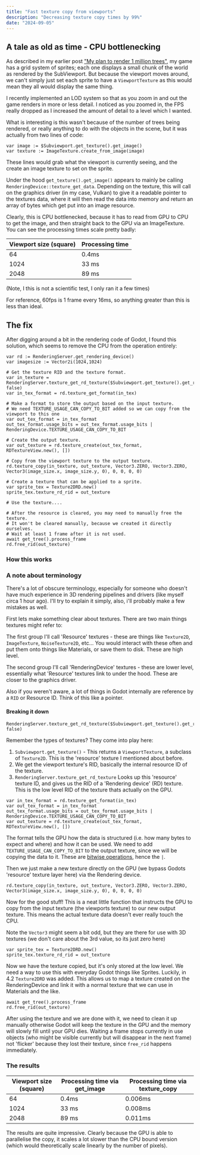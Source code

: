 ```yaml
---
title: "Fast texture copy from viewports"
description: "Decreasing texture copy times by 99%"
date: "2024-09-05"
---
```


## A tale as old as time - CPU bottlenecking

As described in my earlier post ["My plan to render 1 million trees"](../00-rendering-lots-of-trees), my game has a grid system of sprites; each one displays a small chunk of the world as rendered by the SubViewport. But because the viewport moves around, we can't simply just set each sprite to have a `ViewportTexture` as this would mean they all would display the same thing.

I recently implemented an LOD system so that as you zoom in and out the game renders in more or less detail. I noticed as you zoomed in, the FPS really dropped as I increased the amount of detail to a level which I wanted.

What is interesting is this wasn't because of the number of trees being rendered, or really anything to do with the objects in the scene, but it was actually from two lines of code:

```gdscript
var image := $Subviewport.get_texture().get_image()
var texture := ImageTexture.create_from_image(image)
```

These lines would grab what the viewport is currently seeing, and the create an image texture to set on the sprite.

Under the hood `get_texture().get_image()` appears to mainly be calling `RenderingDevice::texture_get_data`. Depending on the texture, this will call on the graphics driver (in my case, Vulkan) to give it a readable pointer to the textures data, where it will then read the data into memory and return an array of bytes which get put into an image resource.

Clearly, this is CPU bottlenecked, because it has to read from GPU to CPU to get the image, and then straight back to the GPU via an ImageTexture. You can see the processing times scale pretty badly:

| Viewport size (square) | Processing time |
| --- | --- |
| 64 | 0.4ms |
| 1024 | 33 ms |
| 2048 | 89 ms |
(Note, I this is not a scientific test, I only ran it a few times)

For reference, 60fps is 1 frame every 16ms, so anything greater than this is less than ideal.

## The fix
After digging around a bit in the rendering code of Godot, I found this solution, which seems to remove the CPU from the operation entirely:

```gdscript
var rd := RenderingServer.get_rendering_device()
var imagesize := Vector2i(1024,1024)

# Get the texture RID and the texture format.
var in_texture = RenderingServer.texture_get_rd_texture($Subviewport.get_texture().get_rid(), false)
var in_tex_format = rd.texture_get_format(in_tex)

# Make a format to store the output based on the input texture.
# We need TEXTURE_USAGE_CAN_COPY_TO_BIT added so we can copy from the viewport to this one
var out_tex_format = in_tex_format
out_tex_format.usage_bits = out_tex_format.usage_bits | RenderingDevice.TEXTURE_USAGE_CAN_COPY_TO_BIT

# Create the output texture.
var out_texture = rd.texture_create(out_tex_format, RDTextureView.new(), [])

# Copy from the viewport texture to the output texture.
rd.texture_copy(in_texture, out_texture, Vector3.ZERO, Vector3.ZERO, Vector3(image_size.x, image_size.y, 0), 0, 0, 0, 0)

# Create a texture that can be applied to a sprite.
var sprite_tex = Texture2DRD.new()
sprite_tex.texture_rd_rid = out_texture

# Use the texture....

# After the resource is cleared, you may need to manually free the texture.
# It won't be cleared manually, because we created it directly ourselves.
# Wait at least 1 frame after it is not used.
await get_tree().process_frame
rd.free_rid(out_texture)
```

### How this works

### A note about terminology
There's a lot of obscure terminology, especially for someone who doesn't have much experience in 3D rendering pipelines and drivers (like myself circa 1 hour ago). I'll try to explain it simply, also, i'll probably make a few mistakes as well.

First lets make something clear about textures. There are two main things textures might refer to:

The first group I'll call 'Resource' textures - these are things like `Texture2D`, `ImageTexture`, `NoiseTexture2D`, etc... You would interact with these often and put them onto things like Materials, or save them to disk. These are high level.

The second group I'll call 'RenderingDevice' textures - these are lower level, essentially what 'Resource' textures link to under the hood. These are closer to the graphics driver.

Also if you weren't aware, a lot of things in Godot internally are reference by a `RID` or Resource ID. Think of this like a pointer.

#### Breaking it down

```gdscript
RenderingServer.texture_get_rd_texture($Subviewport.get_texture().get_rid(), false)
```

Remember the types of textures? They come into play here:
1. `Subviewport.get_texture()` - This returns a `ViewportTexture`, a subclass of `Texture2D`. This is the 'resource' texture I mentioned about before.
2. We get the viewport texture's RID, basically the internal resource ID of the texture.
3. `RenderingServer.texture_get_rd_texture` Looks up this 'resource' texture ID, and gives us the RID of a 'Rendering device' (RD) texture. This is the low level RID of the texture thats actually on the GPU.


```gdscript
var in_tex_format = rd.texture_get_format(in_tex)
var out_tex_format = in_tex_format
out_tex_format.usage_bits = out_tex_format.usage_bits | RenderingDevice.TEXTURE_USAGE_CAN_COPY_TO_BIT
var out_texture = rd.texture_create(out_tex_format, RDTextureView.new(), [])
```
The format tells the GPU how the data is structured (i.e. how many bytes to expect and where) and how it can be used.
We need to add `TEXTURE_USAGE_CAN_COPY_TO_BIT` to the output texture, since we will be copying the data to it. These are [bitwise operations](https://en.wikipedia.org/wiki/Bitwise_operation), hence the `|`.

Then we just make a new texture directly on the GPU (we bypass Godots 'resource' texture layer here) via the Rendering device.

```gdscript
rd.texture_copy(in_texture, out_texture, Vector3.ZERO, Vector3.ZERO, Vector3(image_size.x, image_size.y, 0), 0, 0, 0, 0)
```

Now for the good stuff! This is a neat little function that instructs the GPU to copy from the input texture (the viewports texture) to our new output texture. This means the actual texture data doesn't ever really touch the CPU.

Note the `Vector3` might seem a bit odd, but they are there for use with 3D textures (we don't care about the 3rd value, so its just zero here)

```gdscript
var sprite_tex = Texture2DRD.new()
sprite_tex.texture_rd_rid = out_texture
```
Now we have the texture copied, but it's only stored at the low level. We need a way to use this with everyday Godot things like Sprites. Luckily, in 4.2 `Texture2DRD` was added. This allows us to map a texture created on the RenderingDevice and link it with a normal texture that we can use in Materials and the like.

```gdscript
await get_tree().process_frame
rd.free_rid(out_texture)
```
After using the texture and we are done with it, we need to clean it up manually otherwise Godot will keep the texture in the GPU and the memory will slowly fill until your GPU dies. Waiting a frame stops currently in use objects (who might be visible currently but will disappear in the next frame) not 'flicker' because they lost their texture, since `free_rid` happens immediately.

### The results

| Viewport size (square) | Processing time via get_image | Processing time via texture_copy |
| --- | --- | --- |
| 64 | 0.4ms | 0.006ms |
| 1024 | 33 ms | 0.008ms |
| 2048 | 89 ms | 0.011ms |

The results are quite impressive. Clearly because the GPU is able to parallelise the copy, it scales a lot slower than the CPU bound version (which would theoretically scale linearly by the number of pixels).